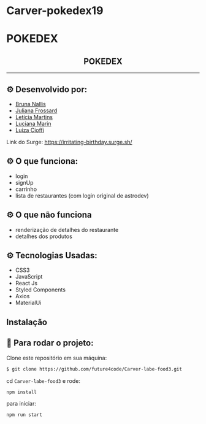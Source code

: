 # Carver-pokedex19
# POKEDEX
<h2 align="center">POKEDEX</h2>

<hr/>

## ⚙️ Desenvolvido por: 
- [Bruna Nallis](https://github.com/brunagolinelli)
- [Juliana Frossard](https://github.com/jucanfro)
- [Letícia Martins](https://github.com/letikayo)
- [Luciana Marin](https://github.com/lumarin2802)
- [Luiza Cioffi](https://github.com/Luizagac)

Link do Surge: https://irritating-birthday.surge.sh/

## ⚙️ O que funciona:
- login
- signUp
- carrinho
- lista de restaurantes (com login original de astrodev)

## ⚙️ O que não funciona
- renderização de detalhes do restaurante
- detalhes dos produtos

## ⚙️ Tecnologias Usadas:
- CSS3
- JavaScript
- React Js
- Styled Components
- Axios
- MaterialUi

## Instalação

## 🏁 Para rodar o projeto:

Clone este repositório em sua máquina:

```bash
$ git clone https://github.com/future4code/Carver-labe-food3.git
```

cd `Carver-labe-food3` e rode:

```bash
npm install
```

para iniciar:

```bash
npm run start
```

<br/>

